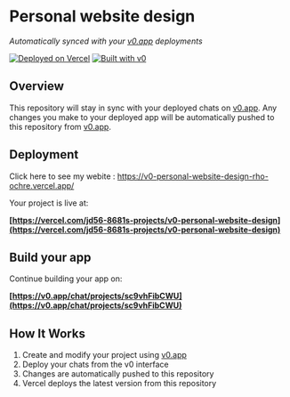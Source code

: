 # Personal website design

*Automatically synced with your [v0.app](https://v0.app) deployments*

[![Deployed on Vercel](https://img.shields.io/badge/Deployed%20on-Vercel-black?style=for-the-badge&logo=vercel)](https://vercel.com/jd56-8681s-projects/v0-personal-website-design)
[![Built with v0](https://img.shields.io/badge/Built%20with-v0.app-black?style=for-the-badge)](https://v0.app/chat/projects/sc9vhFibCWU)

## Overview

This repository will stay in sync with your deployed chats on [v0.app](https://v0.app).
Any changes you make to your deployed app will be automatically pushed to this repository from [v0.app](https://v0.app).

## Deployment

Click here to see my webite : https://v0-personal-website-design-rho-ochre.vercel.app/

Your project is live at:

**[https://vercel.com/jd56-8681s-projects/v0-personal-website-design](https://vercel.com/jd56-8681s-projects/v0-personal-website-design)**

## Build your app

Continue building your app on:

**[https://v0.app/chat/projects/sc9vhFibCWU](https://v0.app/chat/projects/sc9vhFibCWU)**

## How It Works

1. Create and modify your project using [v0.app](https://v0.app)
2. Deploy your chats from the v0 interface
3. Changes are automatically pushed to this repository
4. Vercel deploys the latest version from this repository
